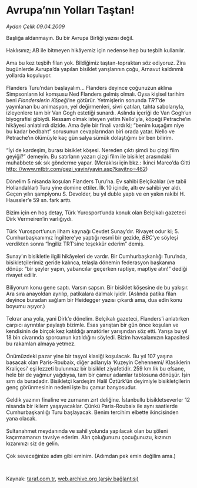 # Avrupa’nın Yolları Taştan!

*Aydan Çelik 09.04.2009*

<div class="taraf_structure_2col_1zq">
<div class="margen_n">



 <p>Başlığa aldanmayın. Bu bir Avrupa Birliği yazısı değil. <br/><br/>Haklısınız; AB ile bitmeyen hikâyemiz için nedense hep bu teşbih kullanılır. <br/><br/>Ama bu kez teşbih filan yok. Bildiğimiz taştan-topraktan söz ediyoruz. Zira bugünlerde Avrupa’da yapılan bisiklet yarışlarının çoğu, Arnavut kaldırımlı yollarda koşuluyor. <br/><br/>Flanders Turu’ndan başlayalım... Flanders deyince çoğunuzun aklına Simpsonların kıl komşusu Ned Flanders gelmiş olmalı. Oysa kişisel tarihim beni <i>Flanderslerin Köpeği</i>’ne götürür. Yetmişlerin sonunda <i>TRT</i>’de yayınlanan bu animasyon, yel değirmenleri, sivri çatıları, tahta sabolarıyla, izleyenlere tam bir Van Gogh estetiği sunardı. Aslında içeriği de Van Gogh’un biyografisi gibiydi. Ressam olmak isteyen yetim Nello’yla, köpeği Petrache’ın hikâyesi anlatılırdı dizide. Ama öyle bir finali vardı ki; “benim kuşağım niye bu kadar bedbaht” sorusunun cevaplarından biri orada yatar. Nello ve Petrache’ın ölümüyle kaç gün salya sümük dolaştığımı bir ben bilirim. <br/><br/>“İyi de kardeşim, burası bisiklet köşesi. Nereden çıktı şimdi bu çizgi film geyiği?” demeyin. Bu satırların yazarı çizgi film ile bisiklet arasındaki muhabbete sık sık gönderme yapar. (Meraklısı için bkz.: İkinci Marco’da Gitti <u><a href="http://www.mtbtr.com/gezi_yayin/yayin.asp?kayitno=462">http: //www.mtbtr.com/gezi_yayin/yayin.asp?kayitno=462</a></u>) <br/><br/>Dönelim 5 nisanda koşulan Flanders Turu’na. Ev sahibi Belçikalılar (ve tabii Hollandalılar) Turu yine domine ettiler. İlk 10 içinde, altı ev sahibi yer aldı. Geçen yılın şampiyonu S. Devolder, bu yıl duble yaptı ve en yakın rakibi H. Haussler’e 59 sn. fark arttı. <br/><br/>Bizim için en hoş detay, Türk Yurosport’unda konuk olan Belçikalı gazeteci Dirk Vermeiren’in varlığıydı. <br/><br/>Türk Yurosport’unun ilham kaynağı Cevdet Sunay’dır. Rivayet odur ki; 5. Cumhurbaşkanımız İngiltere’ye yaptığı resmî bir gezide, <i>BBC</i>’ye söyleşi verdikten sonra “İngiliz TRT’sine teşekkür ederim” demiş. <br/><br/>Sunay’ın bisikletle ilgili hikâyeleri de vardır. Bir Cumhurbaşkanlığı Turu’nda, bisikletçilerimiz geride kalınca, telaşla dönemin federasyon başkanına dönüp: “bir şeyler yapın, yabancılar geçerken raptiye, maptiye atın!” dediği rivayet edilir. <br/><br/>Biliyorum konu gene saptı. Varsın sapsın. Bir bisiklet köşesine de bu yakışır. Ara sıra anayoldan ayrılıp, patikalara dalmak iyidir. (Aslında patika filan deyince buradan sağlam bir Heidegger yazısı çıkardı ama, dua edin konu boyumu aşıyor.) <br/><br/>Tekrar ana yola, yani Dirk’e dönelim. Belçikalı gazeteci, Flanders’i anlatırken çarpıcı ayrıntılar paylaştı bizimle. Esas yarıştan bir gün önce koşulan ve kendisinin de birçok kez katıldığı amatörler yarışından söz etti. Yarışa bu yıl 18 bin civarında sporcunun katıldığını söyledi. Bizim havsalamızın kapasitesi bu rakamları almaya yetmez. <br/><br/>Önümüzdeki pazar yine bir taşyol klasiği koşulacak. Bu yıl 107 yaşına basacak olan Paris-Roubaix, diğer adlarıyla ‘Kuzeyin Cehennemi/ Klasiklerin Kraliçesi’ eşi lezzeti bulunmaz bir bisiklet ziyafetidir. 259 km.lik bu efsane, hele bir de yağmur yağdıysa, tam bir çamur adamlar tablosuna dönüşür. İşin sırrı da buradadır. Bisikletçi kardeşim Halil Öztürk’ün deyimiyle bisikletçilerin genç görünmesinin nedeni işte bu çamur banyosudur. <br/><br/>Geldik yazının finaline ve zurnanın zırt deliğine. İstanbullu bisikletseverler 12 nisanda bir ikilem yaşayacaklar. Çünkü Paris-Roubaix ile aynı saatlerde Cumhurbaşkanlığı Turu başlayacak. Benim tercihim elbette ikincisinden yana olacak. <br/><br/>Sultanahmet meydanında ve sahil yolunda yapılacak olan bu şöleni kaçırmamanızı tavsiye ederim. Alın çoluğunuzu çocuğunuzu, kızınızı kızanınızı siz de gelin. <br/><br/>Çok seveceğinize adım gibi eminim. (Adımdan pek emin değilim ama.)</p>

<br/>


<div id="taraf_not">
</div>

</div>


</div>

Kaynak: [taraf.com.tr](http://www.taraf.com.tr:80/makale/4948.htm), [web.archive.org (arşiv bağlantısı)](http://web.archive.org/web/20090513100107/http://www.taraf.com.tr:80/makale/4948.htm)
